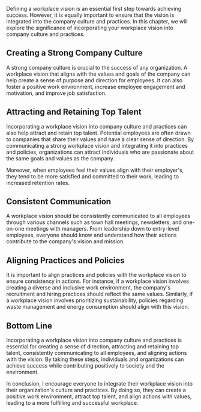 
Defining a workplace vision is an essential first step towards achieving success. However, it is equally important to ensure that the vision is integrated into the company culture and practices. In this chapter, we will explore the significance of incorporating your workplace vision into company culture and practices.

Creating a Strong Company Culture
---------------------------------

A strong company culture is crucial to the success of any organization. A workplace vision that aligns with the values and goals of the company can help create a sense of purpose and direction for employees. It can also foster a positive work environment, increase employee engagement and motivation, and improve job satisfaction.

Attracting and Retaining Top Talent
-----------------------------------

Incorporating a workplace vision into company culture and practices can also help attract and retain top talent. Potential employees are often drawn to companies that share their values and have a clear sense of direction. By communicating a strong workplace vision and integrating it into practices and policies, organizations can attract individuals who are passionate about the same goals and values as the company.

Moreover, when employees feel their values align with their employer's, they tend to be more satisfied and committed to their work, leading to increased retention rates.

Consistent Communication
------------------------

A workplace vision should be consistently communicated to all employees through various channels such as town hall meetings, newsletters, and one-on-one meetings with managers. From leadership down to entry-level employees, everyone should know and understand how their actions contribute to the company's vision and mission.

Aligning Practices and Policies
-------------------------------

It is important to align practices and policies with the workplace vision to ensure consistency in actions. For instance, if a workplace vision involves creating a diverse and inclusive work environment, the company's recruitment and hiring practices should reflect the same values. Similarly, if a workplace vision involves prioritizing sustainability, policies regarding waste management and energy consumption should align with this vision.

Bottom Line
-----------

Incorporating a workplace vision into company culture and practices is essential for creating a sense of direction, attracting and retaining top talent, consistently communicating to all employees, and aligning actions with the vision. By taking these steps, individuals and organizations can achieve success while contributing positively to society and the environment.

In conclusion, I encourage everyone to integrate their workplace vision into their organization's culture and practices. By doing so, they can create a positive work environment, attract top talent, and align actions with values, leading to a more fulfilling and successful workplace.
